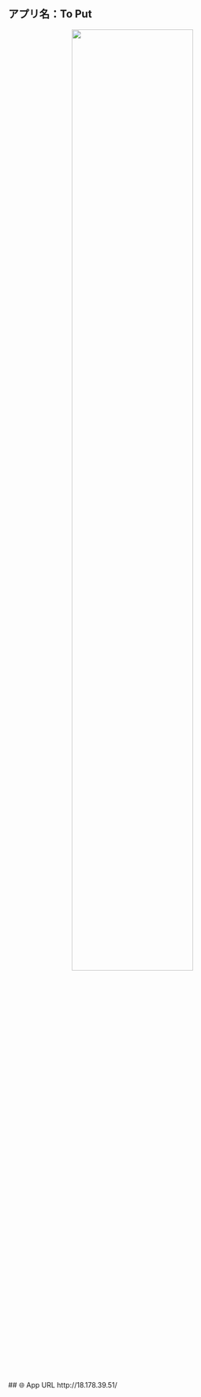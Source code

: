 ## アプリ名：To Put
<p align="center">
<img src="https://gyazo.com/34fc732e342b0a0a7421a0afc7ab4e89" width=70%>  
</p>
## 🌐 App URL
http://18.178.39.51/






